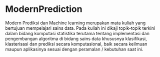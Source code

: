 # ModernPrediction
Modern Prediksi dan Machine learning merupakan mata kuliah yang bertujuan mempelajari sains data. Pada kuliah ini dikaji topik-topik terkini dalam bidang komputasi statistika terutama tentang implementasi dan pengembangan algoritma di bidang sains data khususnya klasifikasi, klasterisasi dan prediksi secara komputasional, baik secara keilmuan maupun aplikasinya sesuai dengan peramalan / kebutuhan saat ini.
